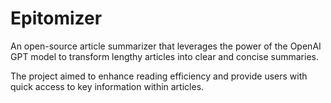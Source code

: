 ﻿# Epitomizer

 An open-source article summarizer that leverages the power of the OpenAI GPT model to transform
 lengthy articles into clear and concise summaries.

 The project aimed to enhance reading efficiency and provide users with quick access to key information
 within articles.

